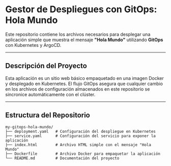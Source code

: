# **Gestor de Despliegues con GitOps: Hola Mundo**

Este repositorio contiene los archivos necesarios para desplegar una aplicación simple que muestra el mensaje **"Hola Mundo"** utilizando **GitOps** con Kubernetes y ArgoCD.

---

## **Descripción del Proyecto**
Esta aplicación es un sitio web básico empaquetado en una imagen Docker y desplegado en Kubernetes. El flujo GitOps asegura que cualquier cambio en los archivos de configuración almacenados en este repositorio se sincronice automáticamente con el clúster.

---

## **Estructura del Repositorio**
```plaintext
my-gitops-hola-mundo/
├── deployment.yaml   # Configuración del despliegue en Kubernetes
├── service.yaml      # Configuración del servicio para exponer la aplicación
├── index.html        # Archivo HTML simple con el mensaje "Hola Mundo"
├── Dockerfile        # Archivo Docker para empaquetar la aplicación
└── README.md         # Documentación del proyecto
